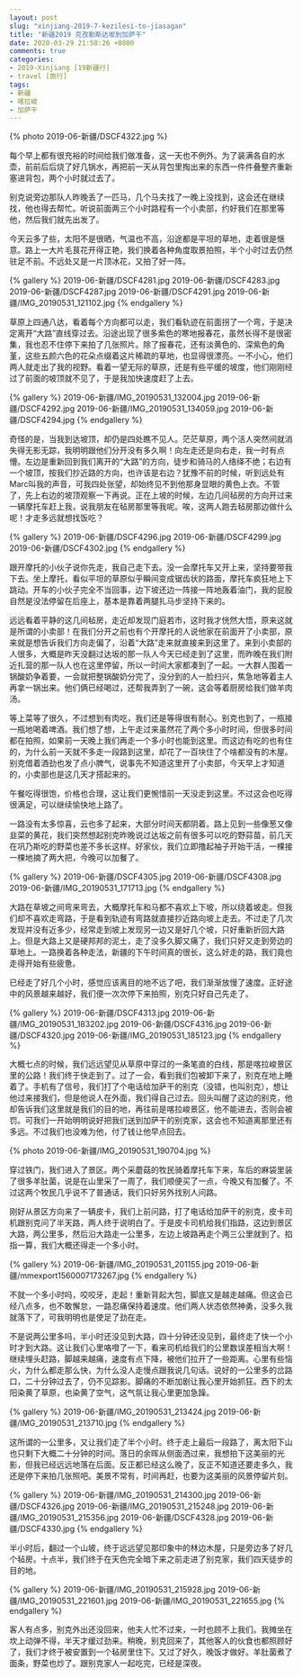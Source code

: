 ```yaml
---
layout: post
slug: "xinjiang-2019-7-kezilesi-to-jiasagan"
title: "新疆2019 克孜勒斯达坂到加萨干"
date: 2020-03-29 21:58:26 +0800
comments: true
categories:
- 2019-Xinjiang [19新疆行]
- travel [旅行]
tags:
- 新疆
- 喀拉峻
- 加萨干
---
```


{% photo 2019-06-新疆/DSCF4322.jpg %}

每个早上都有很充裕的时间给我们做准备，这一天也不例外。为了装满各自的水壶，前前后后烧了好几锅水，再把前一天从背包里掏出来的东西一件件叠整齐重新塞进背包，两个小时就过去了。

别克说旁边那队人昨晚丢了一匹马，几个马夫找了一晚上没找到，这会还在继续找，他也得去帮忙。听说前面两三个小时路程有一个小卖部，约好我们在那里等他，然后我们就先出发了。

今天云多了些，太阳不是很晒，气温也不高，沿途都是平坦的草地，走着很是惬意。路上一大片毛茛花开得正艳，我们换着各种角度取景拍照，半个小时过去仍然驻足不前。不远处又是一片顶冰花，又拍了好一阵。

<!--more-->

{% gallery %}
2019-06-新疆/DSCF4281.jpg
2019-06-新疆/DSCF4283.jpg
2019-06-新疆/DSCF4287.jpg
2019-06-新疆/DSCF4291.jpg
2019-06-新疆/IMG_20190531_121102.jpg
{% endgallery %}

草原上四通八达，看着每个方向都可以走，我们看轨迹在前面拐了一个弯，于是决定离开“大路”直线穿过去。沿途出现了很多紫色的寒地报春花，虽然长得不是很密集，我也忍不住停下来拍了几张照片。除了报春花，还有淡黄色的、深紫色的角堇，这些五颜六色的花朵点缀着这片稀疏的草地，也显得很漂亮。一不小心，他们两人就走出了我的视野。看着一望无际的草原，还是有些平缓的坡度，他们刚刚经过了前面的坡顶就不见了，于是我加快速度赶了上去。

{% gallery %}
2019-06-新疆/IMG_20190531_132004.jpg
2019-06-新疆/DSCF4292.jpg
2019-06-新疆/IMG_20190531_134059.jpg
2019-06-新疆/DSCF4294.jpg
{% endgallery %}

奇怪的是，当我到达坡顶，却仍是四处瞧不见人。茫茫草原，两个活人突然间就消失得无影无踪，我明明跟他们分开没有多久啊！向左走还是向右走，我一时有点懵。左边是重新回到我们离开的“大路”的方向，徒步和骑马的人络绎不绝；右边有一个坡顶，按我们抄近路的方向，也许该是右边？犹豫不前的时候，听到远处有Marc叫我的声音，可我四处张望，却始终见不到他那身显眼的黄色上衣。不管了，先上右边的坡顶观察一下再说。正在上坡的时候，左边几间毡房的方向开过来一辆摩托车赶上我，说我朋友在毡房那里等我呢。唉，这两人跑去毡房那边做什么呢！才走多远就想找饭吃？

{% gallery %}
2019-06-新疆/DSCF4296.jpg
2019-06-新疆/DSCF4299.jpg
2019-06-新疆/DSCF4302.jpg
{% endgallery %}

跟开摩托的小伙子说你先走，我自己走下去。没一会摩托车又开上来，坚持要带我下去。坐上摩托，看似平坦的草原似乎瞬间变成锯齿状的路面，摩托车疯狂地上下跳动。开车的小伙子完全不当回事，边下坡还边一阵接一阵地轰着油门，我的屁股自然是没法停留在后座上，基本是靠着两腿扎马步坚持下来的。

远远看着平静的这几间毡房，走近却发现门庭若市，这时我才恍然大悟，原来这就是所谓的小卖部！在我们分开之前也有个开摩托的人说他家在前面开了小卖部，原来就是想告诉我们方向走偏了，沿着“大路”走来就直接来到这里了。来到小卖部的人很多，大概是昨天没翻过达坂的那一队人今天已经走到了这里，而昨晚在我们附近扎营的那一队人也在这里停留，所以一时间大家都凑到了一起。一大群人围着一锅酸奶争着要，一会就把整锅酸奶分完了，没分到的人一脸扫兴，焦急地等着主人再拿一锅出来。他们俩已经喝过，还帮我弄到了一碗，这会等着厨房给我们做羊肉汤。

等上菜等了很久，不过想到有肉吃，我们还是等得很有耐心。别克也到了，一瓶接一瓶地喝着啤酒。我们想了想，上午走过来虽然花了两个多小时时间，但很多时间都在拍照，如果前一天晚上我们再走一个多小时也能到这里。而这边有吃的也有住的，为什么前一天就不多走一段路到这里，却花了一百块住了个啥都没有的木屋。别克借着酒劲也发了点小脾气，说事先不知道这里开了小卖部，今天早上才知道的，小卖部也是这几天才搭起来的。

午餐吃得很饱，价格也合理，这让我们更惋惜前一天没走到这里。不过这会也吃得很满足，可以继续愉快地上路了。

一路没有太多惊喜，云也多了起来，大部分时间天都阴着。路上见到一些像葱又像韭菜的黄花，我们突然想起别克昨晚说过达坂之前有很多可以吃的野蒜苗，前几天在巩乃斯吃的野菜也差不多长这样。好家伙，我们立即撸起袖子开始干活，一棵接一棵地摘了两大把，今晚可以加餐了。

{% gallery %}
2019-06-新疆/DSCF4305.jpg
2019-06-新疆/DSCF4308.jpg
2019-06-新疆/IMG_20190531_171713.jpg
{% endgallery %}

大路在草坡之间弯来弯去，大概摩托车和马都不喜欢上下坡，所以绕着坡走。但我们却不喜欢走弯路，于是看到轨迹有弯路就直接抄近路向坡上走去。不过走了几次发现并没有近多少，经常走到坡上发现另一边又是好几个坡，只好重新折回大路上。但是大路上又是硬邦邦的泥土，走了没多久脚又痛了，我们只好又走到旁边的草地上。一路换着各种走法，新疆的下午时间真的很长，这么好走的路，我们竟也走得开始有些疲惫。

已经走了好几个小时，感觉应该离目的地不远了吧，我们渐渐放慢了速度。正好途中的风景越来越好，我们便一次次停下来拍照，别克只好自己先走了。

{% gallery %}
2019-06-新疆/DSCF4313.jpg
2019-06-新疆/IMG_20190531_183202.jpg
2019-06-新疆/DSCF4316.jpg
2019-06-新疆/DSCF4320.jpg
2019-06-新疆/IMG_20190531_185123.jpg
{% endgallery %}

大概七点的时候，我们远远望见从草原中穿过的一条笔直的白线，那是喀拉峻景区里的公路！我们终于快走到了。过了一会，看到我们包被卸下来了，别克在地上睡着了。手机有了信号，我们打了个电话给加萨干的别克（没错，也叫别克），想让他过来接我们，但是他说人在外面，我们得自己过去。回头叫醒了这边的别克，他却告诉我们这里就是我们的目的地，再往前是喀拉峻景区，他不能进去，否则会被罚。可我们一开始明明说好把我们送到加萨干的别克家，这会也不知道离那里还有多远。不过我们也没难为他，付了钱让他早点回去。

{% photo 2019-06-新疆/IMG_20190531_190704.jpg %}

穿过铁门，我们进入了景区。两个采蘑菇的牧民骑着摩托车下来，车后的麻袋里装了很多羊肚菌，说是在山里采了一周了，我们顺便买了一点，今晚又有加餐了。不过这两个牧民几乎说不了普通话，我们只好另外找别人问路。

刚好从景区方向来了一辆皮卡，我们上前问路，打了电话给加萨干的别克，皮卡司机跟别克问了半天路，两人终于说明白了。于是皮卡司机给我们指路，这边到景区大路，两公里多，然后沿大路走一公里多，左边上坡路再走个两三公里就到了。掐指一算，我们大概还得走一个多小时。

{% gallery %}
2019-06-新疆/IMG_20190531_201155.jpg
2019-06-新疆/mmexport1560007173267.jpg
{% endgallery %}

不就一个多小时吗，咬咬牙，走起！重新背起大包，脚底又是越走越痛。但这会已经八点多，也不敢懈怠，一路忍痛保持着速度。他们两人状态依然神勇，没多久我就落下了，可我明明也是使足了劲在走。

不是说两公里多吗，半小时还没见到大路，四十分钟还没见到，最终走了快一个小时才到大路。这让我们心里咯噔了一下，看来司机给我们的公里数误差相当大啊！继续埋头赶路，脚越来越痛，速度有点下降，被他们拉开了一些距离。心里有些恼火，为什么都走那么快，为什么没人走慢点跟我说几句话。说好的一公里多的岔路口，二十分钟过去了，仍不见踪影。脚痛的不断加剧让我心里开始抓狂。西下的太阳染黄了草原，也染黄了空气，这气氛让我心里更加急躁。

{% gallery %}
2019-06-新疆/IMG_20190531_213424.jpg
2019-06-新疆/IMG_20190531_213710.jpg
{% endgallery %}

这所谓的一公里多，又让我们走了半个小时。终于走上最后一段路了，离太阳下山也只剩下大概二十分钟的时间。落日的余晖从侧面洒过来，我想拍下这美丽的光影，但我已经远远地落在后面。反正都已经这么晚了，反正不知道还要走多久，我还是停下来拍几张照吧。美景不常有，时间再赶，也要为这美丽的风景停留片刻。

{% gallery %}
2019-06-新疆/IMG_20190531_214300.jpg
2019-06-新疆/DSCF4326.jpg
2019-06-新疆/IMG_20190531_215248.jpg
2019-06-新疆/IMG_20190531_215356.jpg
2019-06-新疆/DSCF4328.jpg
2019-06-新疆/DSCF4330.jpg
{% endgallery %}

半小时后，翻过一个山坡，终于远远望见那印象中的林边木屋，只是旁边多了好几个毡房。十点半，我们终于在天色完全暗下来之前走进了别克家，我们四天徒步的目的地。

{% gallery %}
2019-06-新疆/IMG_20190531_215928.jpg
2019-06-新疆/IMG_20190531_221601.jpg
2019-06-新疆/IMG_20190531_221655.jpg
{% endgallery %}

客人有点多，别克外出还没回来，他夫人忙不过来，一时也顾不上我们。我摊坐在坎上动弹不得，半天才缓过劲来。稍晚，别克回来了，其他客人的伙食也都照顾好了，我们才终于被安置到一个毡房里住下。又过了好久，晚饭才做好。羊肚菌煮了面条，野菜也炒了。跟别克家人一起吃完，已经是深夜。
